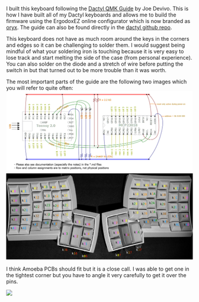 I built this keyboard following the [Dactyl QMK Guide](https://www.joedevivo.com/2017/05/20/building-a-qmk-dactyl.html) by Joe Devivo.
 This is how I have built all of my Dactyl keyboards and allows me to build the firmware
 using the ErgodoxEZ online configurator which is now branded as [oryx](https://configure.ergodox-ez.com/).
The guide can also be found directly in the [dactyl github repo](https://github.com/adereth/dactyl-keyboard/tree/master/qmk-guide).

This keyboard does not have as much room around the keys in the corners and edges so it can be challenging to solder them.
I would suggest being mindful of what your soldering iron is touching because it is very easy to lose track and start
melting the side of the case (from personal experience). You can also solder on the diode and a stretch of wire before putting
the switch in but that turned out to be more trouble than it was worth.



The most important parts of the guide are the following two images which you will refer to quite often:
![](dactyl-circuit-diagram.png)
![](dactyl-keymapping.png)

I think Amoeba PCBs should fit but it is a close call. I was able to get one in the tightest corner but you have to angle it very carefully to get it over the pins.

![](amoeba-corner.jpg)
